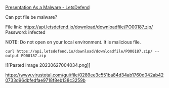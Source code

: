 [Presentation As a Malware - LetsDefend](https://app.letsdefend.io/challenge/Presentation-As-a-Malware)

Can ppt file be malware?

File link: https://api.letsdefend.io/download/downloadfile/PO00187.zip/ Password: infected

NOTE: Do not open on your local environment. It is malicious file.

```
curl https://api.letsdefend.io/download/downloadfile/PO00187.zip/ --output PO00187.zip
```

![[Pasted image 20230627004034.png]]

https://www.virustotal.com/gui/file/0289ee3c551ba84d34ab1760d042ab420733d96dbfedfae9718f8eb138c3259b

